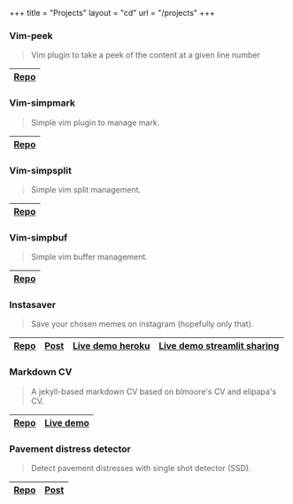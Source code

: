 +++
title = "Projects"
layout = "cd"
url = "/projects"
+++

### Vim-peek
> Vim plugin to take a peek of the content at a given line number

[Repo](https://github.com/bruhtus/vim-peek) |
---                                         |

### Vim-simpmark
> Simple vim plugin to manage mark.

[Repo](https://github.com/bruhtus/vim-simpmark) |
---                                             |

### Vim-simpsplit
> Simple vim split management.

[Repo](https://github.com/bruhtus/vim-simpsplit) |
---                                              |

### Vim-simpbuf
> Simple vim buffer management.

[Repo](https://github.com/bruhtus/vim-simpbuf) |
---                                            |

### Instasaver
> Save your chosen memes on instagram (hopefully only that).

[Repo](https://git.io/JkJ0q) | [Post](/posts/instasaver) | [Live demo heroku](https://instasaver.js.org/) | [Live demo streamlit sharing](https://share.streamlit.io/bruhtus/instasaver/instasaver.py)
---                          | ---                       | ---                                            | ---

### Markdown CV
> A jekyll-based markdown CV based on blmoore's CV and elipapa's CV.

[Repo](https://github.com/bruhtus/cv) | [Live demo](https://bruhtus.github.io/cv/)
---                                   | ---

### Pavement distress detector
> Detect pavement distresses with single shot detector (SSD).

[Repo](https://git.io/JTMM8) | [Post](/posts/pavement-distress-detector)
---                          | ---

